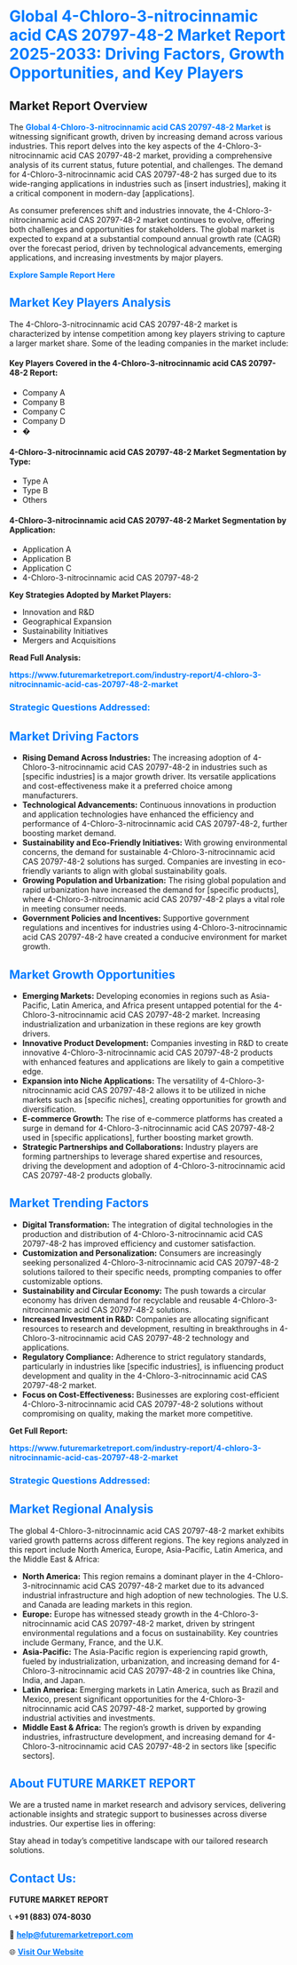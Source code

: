 <h1 style="color: #007BFF;">Global 4-Chloro-3-nitrocinnamic acid CAS 20797-48-2 Market Report 2025-2033: Driving Factors, Growth Opportunities, and Key Players</h1>

<section id="overview">
<h2>Market Report Overview</h2>
<p>The <a href="https://www.futuremarketreport.com/industry-report/4-chloro-3-nitrocinnamic-acid-cas-20797-48-2-market" style="color: #007BFF; text-decoration: none;"><strong>Global 4-Chloro-3-nitrocinnamic acid CAS 20797-48-2 Market</strong></a> is witnessing significant growth, driven by increasing demand across various industries. This report delves into the key aspects of the 4-Chloro-3-nitrocinnamic acid CAS 20797-48-2 market, providing a comprehensive analysis of its current status, future potential, and challenges. The demand for 4-Chloro-3-nitrocinnamic acid CAS 20797-48-2 has surged due to its wide-ranging applications in industries such as [insert industries], making it a critical component in modern-day [applications].</p>
<p>As consumer preferences shift and industries innovate, the 4-Chloro-3-nitrocinnamic acid CAS 20797-48-2 market continues to evolve, offering both challenges and opportunities for stakeholders. The global market is expected to expand at a substantial compound annual growth rate (CAGR) over the forecast period, driven by technological advancements, emerging applications, and increasing investments by major players.</p>
</section>

<section id="overview">
<p><a href="https://www.futuremarketreport.com/request-sample/reportId=116538" style="color: #007BFF; text-decoration: none;"><strong>Explore Sample Report Here</strong></a></p>
</section>

<section id="key-players">
<h2 style="color: #007BFF;">Market Key Players Analysis</h2>
<p>The 4-Chloro-3-nitrocinnamic acid CAS 20797-48-2 market is characterized by intense competition among key players striving to capture a larger market share. Some of the leading companies in the market include:</p>
<h4>Key Players Covered in the 4-Chloro-3-nitrocinnamic acid CAS 20797-48-2 Report:</h4>
<ul><li>Company A</li><li>Company B</li><li>Company C</li><li>Company D</li><li>�</li></ul>
<h4>4-Chloro-3-nitrocinnamic acid CAS 20797-48-2 Market Segmentation by Type:</h4>
<ul><li>Type A</li><li>Type B</li><li>Others</li></ul>

<h4>4-Chloro-3-nitrocinnamic acid CAS 20797-48-2 Market Segmentation by Application:</h4>
<ul><li>Application A</li><li>Application B</li><li>Application C</li><li>4-Chloro-3-nitrocinnamic acid CAS 20797-48-2</li></ul>
<p><strong>Key Strategies Adopted by Market Players:</strong></p>
<ul>
<li>Innovation and R&D</li>
<li>Geographical Expansion</li>
<li>Sustainability Initiatives</li>
<li>Mergers and Acquisitions</li>
</ul>
</section>

<section>
<p><strong>Read Full Analysis: </strong></p><a href="https://www.futuremarketreport.com/industry-report/4-chloro-3-nitrocinnamic-acid-cas-20797-48-2-market" style="color: #007BFF; text-decoration: none;"><strong>https://www.futuremarketreport.com/industry-report/4-chloro-3-nitrocinnamic-acid-cas-20797-48-2-market</strong></a>
<h3 style="color: #007BFF;">Strategic Questions Addressed:</h3>
</section>

<section id="driving-factors">
<h2 style="color: #007BFF;">Market Driving Factors</h2>
<ul>
<li><strong>Rising Demand Across Industries:</strong> The increasing adoption of 4-Chloro-3-nitrocinnamic acid CAS 20797-48-2 in industries such as [specific industries] is a major growth driver. Its versatile applications and cost-effectiveness make it a preferred choice among manufacturers.</li>
<li><strong>Technological Advancements:</strong> Continuous innovations in production and application technologies have enhanced the efficiency and performance of 4-Chloro-3-nitrocinnamic acid CAS 20797-48-2, further boosting market demand.</li>
<li><strong>Sustainability and Eco-Friendly Initiatives:</strong> With growing environmental concerns, the demand for sustainable 4-Chloro-3-nitrocinnamic acid CAS 20797-48-2 solutions has surged. Companies are investing in eco-friendly variants to align with global sustainability goals.</li>
<li><strong>Growing Population and Urbanization:</strong> The rising global population and rapid urbanization have increased the demand for [specific products], where 4-Chloro-3-nitrocinnamic acid CAS 20797-48-2 plays a vital role in meeting consumer needs.</li>
<li><strong>Government Policies and Incentives:</strong> Supportive government regulations and incentives for industries using 4-Chloro-3-nitrocinnamic acid CAS 20797-48-2 have created a conducive environment for market growth.</li>
</ul>
</section>

<section id="growth-opportunities">
<h2 style="color: #007BFF;">Market Growth Opportunities</h2>
<ul>
<li><strong>Emerging Markets:</strong> Developing economies in regions such as Asia-Pacific, Latin America, and Africa present untapped potential for the 4-Chloro-3-nitrocinnamic acid CAS 20797-48-2 market. Increasing industrialization and urbanization in these regions are key growth drivers.</li>
<li><strong>Innovative Product Development:</strong> Companies investing in R&D to create innovative 4-Chloro-3-nitrocinnamic acid CAS 20797-48-2 products with enhanced features and applications are likely to gain a competitive edge.</li>
<li><strong>Expansion into Niche Applications:</strong> The versatility of 4-Chloro-3-nitrocinnamic acid CAS 20797-48-2 allows it to be utilized in niche markets such as [specific niches], creating opportunities for growth and diversification.</li>
<li><strong>E-commerce Growth:</strong> The rise of e-commerce platforms has created a surge in demand for 4-Chloro-3-nitrocinnamic acid CAS 20797-48-2 used in [specific applications], further boosting market growth.</li>
<li><strong>Strategic Partnerships and Collaborations:</strong> Industry players are forming partnerships to leverage shared expertise and resources, driving the development and adoption of 4-Chloro-3-nitrocinnamic acid CAS 20797-48-2 products globally.</li>
</ul>
</section>

<section id="trending-factors">
<h2 style="color: #007BFF;">Market Trending Factors</h2>
<ul>
<li><strong>Digital Transformation:</strong> The integration of digital technologies in the production and distribution of 4-Chloro-3-nitrocinnamic acid CAS 20797-48-2 has improved efficiency and customer satisfaction.</li>
<li><strong>Customization and Personalization:</strong> Consumers are increasingly seeking personalized 4-Chloro-3-nitrocinnamic acid CAS 20797-48-2 solutions tailored to their specific needs, prompting companies to offer customizable options.</li>
<li><strong>Sustainability and Circular Economy:</strong> The push towards a circular economy has driven demand for recyclable and reusable 4-Chloro-3-nitrocinnamic acid CAS 20797-48-2 solutions.</li>
<li><strong>Increased Investment in R&D:</strong> Companies are allocating significant resources to research and development, resulting in breakthroughs in 4-Chloro-3-nitrocinnamic acid CAS 20797-48-2 technology and applications.</li>
<li><strong>Regulatory Compliance:</strong> Adherence to strict regulatory standards, particularly in industries like [specific industries], is influencing product development and quality in the 4-Chloro-3-nitrocinnamic acid CAS 20797-48-2 market.</li>
<li><strong>Focus on Cost-Effectiveness:</strong> Businesses are exploring cost-efficient 4-Chloro-3-nitrocinnamic acid CAS 20797-48-2 solutions without compromising on quality, making the market more competitive.</li>
</ul>
</section>

<section>
<p><strong>Get Full Report: </strong></p><a href="https://www.futuremarketreport.com/industry-report/4-chloro-3-nitrocinnamic-acid-cas-20797-48-2-market" style="color: #007BFF; text-decoration: none;"><strong>https://www.futuremarketreport.com/industry-report/4-chloro-3-nitrocinnamic-acid-cas-20797-48-2-market</strong></a>
<h3 style="color: #007BFF;">Strategic Questions Addressed:</h3>
</section>


<section id="regional-analysis">
<h2 style="color: #007BFF;">Market Regional Analysis</h2>
<p>The global 4-Chloro-3-nitrocinnamic acid CAS 20797-48-2 market exhibits varied growth patterns across different regions. The key regions analyzed in this report include North America, Europe, Asia-Pacific, Latin America, and the Middle East & Africa:</p>
<ul>
<li><strong>North America:</strong> This region remains a dominant player in the 4-Chloro-3-nitrocinnamic acid CAS 20797-48-2 market due to its advanced industrial infrastructure and high adoption of new technologies. The U.S. and Canada are leading markets in this region.</li>
<li><strong>Europe:</strong> Europe has witnessed steady growth in the 4-Chloro-3-nitrocinnamic acid CAS 20797-48-2 market, driven by stringent environmental regulations and a focus on sustainability. Key countries include Germany, France, and the U.K.</li>
<li><strong>Asia-Pacific:</strong> The Asia-Pacific region is experiencing rapid growth, fueled by industrialization, urbanization, and increasing demand for 4-Chloro-3-nitrocinnamic acid CAS 20797-48-2 in countries like China, India, and Japan.</li>
<li><strong>Latin America:</strong> Emerging markets in Latin America, such as Brazil and Mexico, present significant opportunities for the 4-Chloro-3-nitrocinnamic acid CAS 20797-48-2 market, supported by growing industrial activities and investments.</li>
<li><strong>Middle East & Africa:</strong> The region’s growth is driven by expanding industries, infrastructure development, and increasing demand for 4-Chloro-3-nitrocinnamic acid CAS 20797-48-2 in sectors like [specific sectors].</li>
</ul>
</section>

<footer>
<h2 style="color: #007BFF;">About FUTURE MARKET REPORT</h2>
<p>We are a trusted name in market research and advisory services, delivering actionable insights and strategic support to businesses across diverse industries. Our expertise lies in offering:</p>

<p>Stay ahead in today’s competitive landscape with our tailored research solutions.</p>

<h2 style="color: #007BFF;">Contact Us:</h2>
<p><strong>FUTURE MARKET REPORT</strong></p>
<p>📞 <strong>+91 (883) 074-8030</strong></p>
<p>📧 <strong><a href="mailto:help@futuremarketreport.com" style="color: #007BFF;">help@futuremarketreport.com</a></strong></p>
<p>🌐 <strong><a href="https://www.futuremarketreport.com/" style="color: #007BFF;">Visit Our Website</a></strong></p>
</footer>
